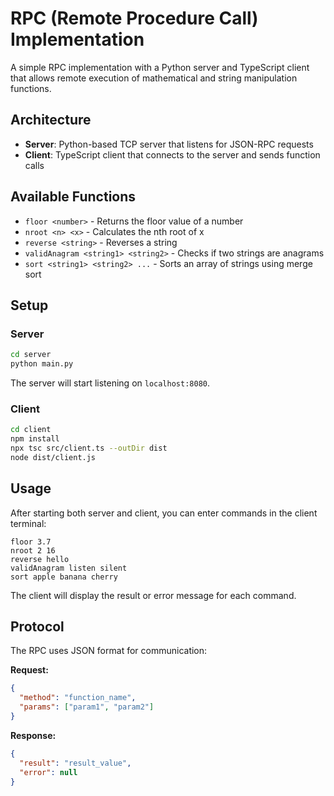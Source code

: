 # RPC (Remote Procedure Call) Implementation

A simple RPC implementation with a Python server and TypeScript client that allows remote execution of mathematical and string manipulation functions.

## Architecture

- **Server**: Python-based TCP server that listens for JSON-RPC requests
- **Client**: TypeScript client that connects to the server and sends function calls

## Available Functions

- `floor <number>` - Returns the floor value of a number
- `nroot <n> <x>` - Calculates the nth root of x
- `reverse <string>` - Reverses a string
- `validAnagram <string1> <string2>` - Checks if two strings are anagrams
- `sort <string1> <string2> ...` - Sorts an array of strings using merge sort

## Setup

### Server
```bash
cd server
python main.py
```
The server will start listening on `localhost:8080`.

### Client
```bash
cd client
npm install
npx tsc src/client.ts --outDir dist
node dist/client.js
```

## Usage

After starting both server and client, you can enter commands in the client terminal:

```
floor 3.7
nroot 2 16
reverse hello
validAnagram listen silent
sort apple banana cherry
```

The client will display the result or error message for each command.

## Protocol

The RPC uses JSON format for communication:

**Request:**
```json
{
  "method": "function_name",
  "params": ["param1", "param2"]
}
```

**Response:**
```json
{
  "result": "result_value",
  "error": null
}
```

